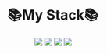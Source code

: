 <div align=center><h1>📚My Stack📚</h1></div>
<div align=center>
<img src="https://img.shields.io/badge/JAVASCRIPT-F7DF1E?style=for-the-badge&logo=JAVASCRIPT&logoColor=white">
<img src="https://img.shields.io/badge/NODE.JS-339933?style=for-the-badge&logo=Node.js&logoColor=white">
<img src="https://img.shields.io/badge/EXPRESS-000000?style=for-the-badge&logo=EXPRESS&logoColor=white">
<img src="https://img.shields.io/badge/TYPESCRIPT-3178C6?style=for-the-badge&logo=TYPESCRIPT&logoColor=white">
 </div>
<!--
**WooJJam/WooJJam** is a ✨ _special_ ✨ repository because its `README.md` (this file) appears on your GitHub profile.

Here are some ideas to get you started:

- 🔭 I’m currently working on ...
- 🌱 I’m currently learning ...
- 👯 I’m looking to collaborate on ...
- 🤔 I’m looking for help with ...
- 💬 Ask me about ...
- 📫 How to reach me: ...
- 😄 Pronouns: ...
- ⚡ Fun fact: ...
-->
